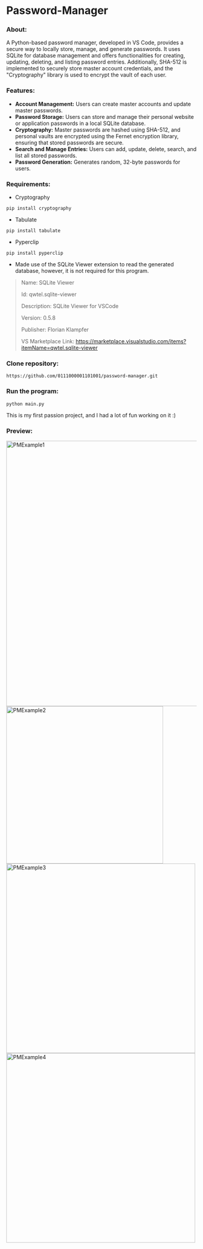 # Password-Manager

### About:
A Python-based password manager, developed in VS Code, provides a secure way to locally store, manage, and generate passwords. It uses SQLite for database management and offers functionalities for creating, updating, deleting, and listing password entries. Additionally, SHA-512 is implemented to securely store master account credentials, and the "Cryptography" library is used to encrypt the vault of each user.

### Features:
- **Account Management:** Users can create master accounts and update master passwords.
- **Password Storage:** Users can store and manage their personal website or application passwords in a local SQLite database.
- **Cryptography:** Master passwords are hashed using SHA-512, and personal vaults are encrypted using the Fernet encryption library, ensuring that stored passwords are secure.
- **Search and Manage Entries:** Users can add, update, delete, search, and list all stored passwords.
- **Password Generation:** Generates random, 32-byte passwords for users.

### Requirements:

- Cryptography
```
pip install cryptography
```
- Tabulate
```
pip install tabulate
```
- Pyperclip
```
pip install pyperclip
```

- Made use of the SQLite Viewer extension to read the generated database, however, it is not required for this program.
>Name: SQLite Viewer
>
>Id: qwtel.sqlite-viewer
>
>Description: SQLite Viewer for VSCode
>
>Version: 0.5.8
>
>Publisher: Florian Klampfer
>
>VS Marketplace Link: https://marketplace.visualstudio.com/items?itemName=qwtel.sqlite-viewer

### Clone repository:
```
https://github.com/0111000001101001/password-manager.git
```
### Run the program:
```
python main.py
```

This is my first passion project, and I had a lot of fun working on it :)

### Preview:
<img src="https://github.com/user-attachments/assets/be0a5742-f461-443a-bd82-8381010d883c" alt="PMExample1" width="700"/>
<img src="https://github.com/user-attachments/assets/d2fd686f-8022-4c96-9651-49340b8177ba" alt="PMExample2" width="415"/>
<img src="https://github.com/user-attachments/assets/9c2f2963-b606-4ed6-b851-73dc7039b159" alt="PMExample3" width="500"/>
<img src="https://github.com/user-attachments/assets/49a5fb08-f440-4cc9-a533-152a0e1d9def" alt="PMExample4" width="500"/>
